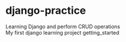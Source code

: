 # django-practice
Learning Django and perform CRUD operations
<br>
My first django learning project getting_started
